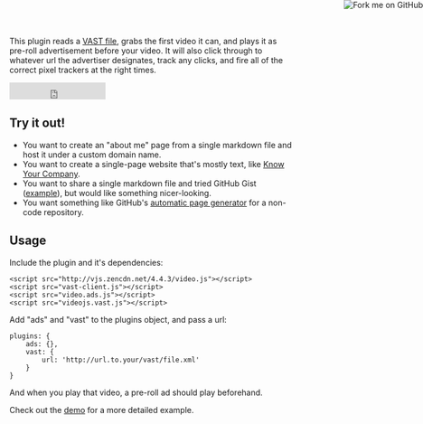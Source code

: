 

This plugin reads a [VAST file](https://www.iab.net/vast), grabs the first video it can, and plays it as pre-roll advertisement before your video. It will also click through to whatever url the advertiser designates, track any clicks, and fire all of the correct pixel trackers at the right times.

<iframe src="http://ghbtns.com/github-btn.html?user=theonion&amp;repo=videojs-vast-plugin&amp;type=watch&amp;count=true&amp;size=large"
  allowtransparency="true" frameborder="0" scrolling="0" width="170" height="30"></iframe><br/>

## Try it out!

* You want to create an "about me" page from a single markdown file and host it under a custom domain name.
* You want to create a single-page website that's mostly text, like [Know Your Company](https://knowyourcompany.com/).
* You want to share a single markdown file and tried GitHub Gist ([example](https://gist.github.com/dypsilon/5819504)), but would like something nicer-looking.
* You want something like GitHub's [automatic page generator](http://pages.github.com/) for a non-code repository.

## Usage
Include the plugin and it's dependencies:

```
<script src="http://vjs.zencdn.net/4.4.3/video.js"></script>
<script src="vast-client.js"></script>
<script src="video.ads.js"></script>
<script src="videojs.vast.js"></script>
```

Add "ads" and "vast" to the plugins object, and pass a url:

    plugins: {
        ads: {},
        vast: {
            url: 'http://url.to.your/vast/file.xml'
        }
    }

And when you play that video, a pre-roll ad should play beforehand.

Check out the [demo](https://github.com/theonion/videojs-vast-plugin/blob/master/example.html) for a more detailed example.


<a href="https://github.com/theonion/videojs-vast-plugin"><img style="position: absolute; top: 0; right: 0; border: 0;" src="https://s3.amazonaws.com/github/ribbons/forkme_right_darkblue_121621.png" alt="Fork me on GitHub"></a>